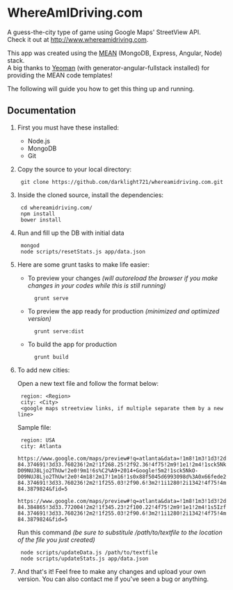 WhereAmIDriving.com
===================

A guess-the-city type of game using Google Maps' StreetView API.  
Check it out at http://www.whereamidriving.com.  

This app was created using the [MEAN](mean.io) (MongoDB, Express, Angular, Node) stack.  
A big thanks to [Yeoman](yeoman.io) (with generator-angular-fullstack installed) for providing the MEAN code templates!

The following will guide you how to get this thing up and running.

Documentation
-------------

1. First you must have these installed:
    * Node.js
    * MongoDB
    * Git

2. Copy the source to your local directory:

        git clone https://github.com/darklight721/whereamidriving.com.git

3. Inside the cloned source, install the dependencies:

        cd whereamidriving.com/
        npm install
        bower install

4. Run and fill up the DB with initial data

        mongod
        node scripts/resetStats.js app/data.json

5. Here are some grunt tasks to make life easier:
    * To preview your changes *(will autoreload the browser if you make changes in your codes while this is still running)*

            grunt serve
    * To preview the app ready for production *(minimized and optimized version)*

            grunt serve:dist
    * To build the app for production

            grunt build

6. To add new cities:

    Open a new text file and follow the format below:

        region: <Region>
        city: <City>
        <google maps streetview links, if multiple separate them by a new line>

    Sample file:

        region: USA
        city: Atlanta
        https://www.google.com/maps/preview#!q=atlanta&data=!1m8!1m3!1d3!2d-84.374691!3d33.760236!2m2!1f268.25!2f92.36!4f75!2m9!1e1!2m4!1sck5NkO-D09NUJ8Ljo2ThUw!2e0!9m1!6s%C2%A9+2014+Google!5m2!1sck5NkO-D09NUJ8Ljo2ThUw!2e0!4m18!2m17!1m16!1s0x88f5045d6993098d%3A0x66fede2f990b630b!3m11!1m3!1d3!2d-84.374691!3d33.760236!2m2!1f255.03!2f90.6!3m2!1i1280!2i1342!4f75!4m2!3d33.7489954!4d-84.3879824&fid=5
        https://www.google.com/maps/preview#!q=atlanta&data=!1m8!1m3!1d3!2d-84.384865!3d33.772004!2m2!1f345.23!2f100.22!4f75!2m9!1e1!2m4!1s5IzfnGqog_2xquLyd4PU9g!2e0!9m1!6s%C2%A9+2014+Google!5m2!1s5IzfnGqog_2xquLyd4PU9g!2e0!4m18!2m17!1m16!1s0x88f5045d6993098d%3A0x66fede2f990b630b!3m11!1m3!1d3!2d-84.374691!3d33.760236!2m2!1f255.03!2f90.6!3m2!1i1280!2i1342!4f75!4m2!3d33.7489954!4d-84.3879824&fid=5

    Run this command *(be sure to substitule /path/to/textfile to the location of the file you just created)*

        node scripts/updateData.js /path/to/textfile
        node scripts/updateStats.js app/data.json

7. And that's it! Feel free to make any changes and upload your own version. You can also contact me if you've seen a bug or anything.
